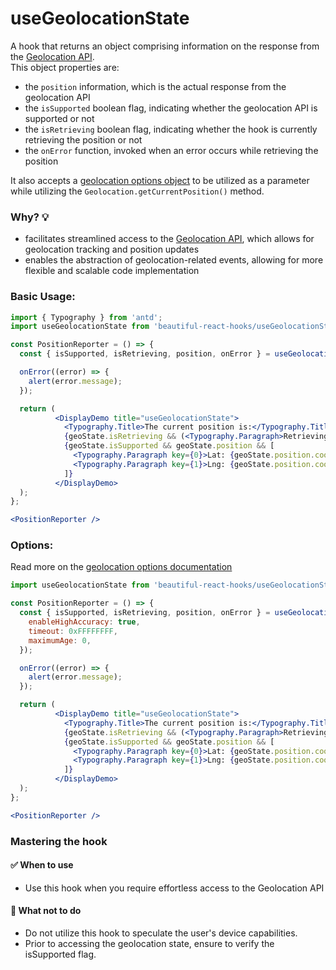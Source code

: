 # useGeolocationState

A hook that returns an object comprising information on the response from
the [Geolocation API](https://developer.mozilla.org/en-US/docs/Web/API/Geolocation_API/Using_the_Geolocation_API). \
This object properties are:

- the `position` information, which is the actual response from the geolocation API
- the `isSupported` boolean flag, indicating whether the geolocation API is supported or not
- the `isRetrieving` boolean flag, indicating whether the hook is currently retrieving the position or not
- the `onError` function, invoked when an error occurs while retrieving the position

It also accepts a [geolocation options object](https://developer.mozilla.org/en-US/docs/Web/API/PositionOptions) to be utilized as a
parameter while utilizing the `Geolocation.getCurrentPosition()` method.

### Why? 💡

- facilitates streamlined access to
  the [Geolocation API](https://developer.mozilla.org/en-US/docs/Web/API/Geolocation_API/Using_the_Geolocation_API), which allows for
  geolocation tracking and position updates
- enables the abstraction of geolocation-related events, allowing for more flexible and scalable code implementation

### Basic Usage:

```jsx harmony
import { Typography } from 'antd';
import useGeolocationState from 'beautiful-react-hooks/useGeolocationState';

const PositionReporter = () => {
  const { isSupported, isRetrieving, position, onError } = useGeolocationState();

  onError((error) => {
    alert(error.message);
  });

  return (
          <DisplayDemo title="useGeolocationState">
            <Typography.Title>The current position is:</Typography.Title>
            {geoState.isRetrieving && (<Typography.Paragraph>Retrieving position...</Typography.Paragraph>)}
            {geoState.isSupported && geoState.position && [
              <Typography.Paragraph key={0}>Lat: {geoState.position.coords.latitude}</Typography.Paragraph>,
              <Typography.Paragraph key={1}>Lng: {geoState.position.coords.longitude}</Typography.Paragraph>
            ]}
          </DisplayDemo>
  );
};

<PositionReporter />
```

### Options:

Read more on the [geolocation options documentation](https://developer.mozilla.org/en-US/docs/Web/API/PositionOptions)

```jsx harmony
import useGeolocationState from 'beautiful-react-hooks/useGeolocationState';

const PositionReporter = () => {
  const { isSupported, isRetrieving, position, onError } = useGeolocationState({
    enableHighAccuracy: true,
    timeout: 0xFFFFFFFF,
    maximumAge: 0,
  });

  onError((error) => {
    alert(error.message);
  });

  return (
          <DisplayDemo title="useGeolocationState">
            <Typography.Title>The current position is:</Typography.Title>
            {geoState.isRetrieving && (<Typography.Paragraph>Retrieving position...</Typography.Paragraph>)}
            {geoState.isSupported && geoState.position && [
              <Typography.Paragraph key={0}>Lat: {geoState.position.coords.latitude}</Typography.Paragraph>,
              <Typography.Paragraph key={1}>Lng: {geoState.position.coords.longitude}</Typography.Paragraph>
            ]}
          </DisplayDemo>
  );
};

<PositionReporter />
```

### Mastering the hook

#### ✅ When to use

- Use this hook when you require effortless access to the Geolocation API

#### 🛑 What not to do

- Do not utilize this hook to speculate the user's device capabilities.
- Prior to accessing the geolocation state, ensure to verify the isSupported flag.

<!-- Types -->